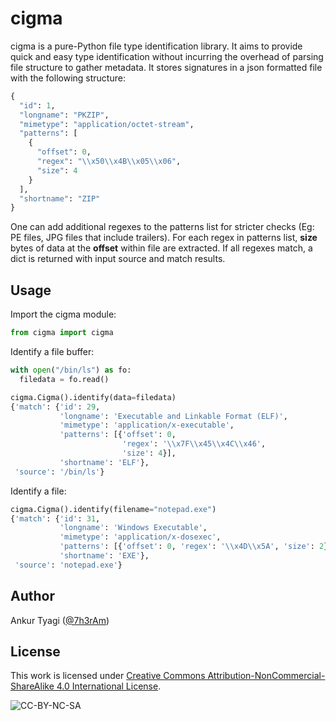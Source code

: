 # cigma

cigma is a pure-Python file type identification library. It aims to provide quick and easy type identification without incurring the overhead of parsing file structure to gather metadata. It stores signatures in a json formatted file with the following structure:

```python
{
  "id": 1,
  "longname": "PKZIP",
  "mimetype": "application/octet-stream",
  "patterns": [
    {
      "offset": 0,
      "regex": "\\x50\\x4B\\x05\\x06",
      "size": 4
    }
  ],
  "shortname": "ZIP"
}
```

One can add additional regexes to the patterns list for stricter checks (Eg: PE files, JPG files that include trailers). For each regex in patterns list, **size** bytes of data at the **offset** within file are extracted. If all regexes match, a dict is returned with input source and match results.

## Usage

Import the cigma module:

```python
from cigma import cigma
```

Identify a file buffer:

```python
with open("/bin/ls") as fo:
  filedata = fo.read()

cigma.Cigma().identify(data=filedata)
{'match': {'id': 29,
           'longname': 'Executable and Linkable Format (ELF)',
           'mimetype': 'application/x-executable',
           'patterns': [{'offset': 0,
                         'regex': '\\x7F\\x45\\x4C\\x46',
                         'size': 4}],
           'shortname': 'ELF'},
 'source': '/bin/ls'}
```

Identify a file:

```python
cigma.Cigma().identify(filename="notepad.exe")
{'match': {'id': 31,
           'longname': 'Windows Executable',
           'mimetype': 'application/x-dosexec',
           'patterns': [{'offset': 0, 'regex': '\\x4D\\x5A', 'size': 2}],
           'shortname': 'EXE'},
 'source': 'notepad.exe'}
```

## Author
Ankur Tyagi ([@7h3rAm](https://twitter.com/7h3ram))

## License
This work is licensed under [Creative Commons Attribution-NonCommercial-ShareAlike 4.0 International License](https://creativecommons.org/licenses/by-nc-sa/4.0/deed.en_GB).

![CC-BY-NC-SA](http://i.creativecommons.org/l/by-nc-sa/4.0/88x31.png)
